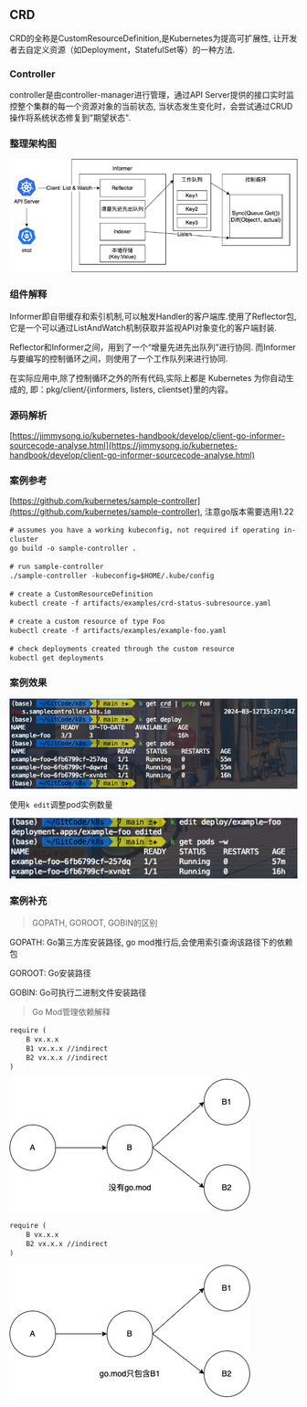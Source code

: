 ## CRD

CRD的全称是CustomResourceDefinition,是Kubernetes为提高可扩展性,
让开发者去自定义资源（如Deployment，StatefulSet等）的一种方法.

### Controller

controller是由controller-manager进行管理，通过API Server提供的接口实时监控整个集群的每一个资源对象的当前状态,
当状态发生变化时，会尝试通过CRUD操作将系统状态修复到"期望状态".

### 整理架构图

![自定义控制器的工作流程示意图](./imgs/自定义控制器的工作流程示意图.png)

### 组件解释

Informer即自带缓存和索引机制,可以触发Handler的客户端库.使用了Reflector包,
它是一个可以通过ListAndWatch机制获取并监视API对象变化的客户端封装.

Reflector和Informer之间，用到了一个“增量先进先出队列”进行协同.
而Informer与要编写的控制循环之间，则使用了一个工作队列来进行协同.

在实际应用中,除了控制循环之外的所有代码,实际上都是 Kubernetes 为你自动生成的,
即：pkg/client/{informers, listers, clientset}里的内容。

### 源码解析

[https://jimmysong.io/kubernetes-handbook/develop/client-go-informer-sourcecode-analyse.html](https://jimmysong.io/kubernetes-handbook/develop/client-go-informer-sourcecode-analyse.html)

### 案例参考

[https://github.com/kubernetes/sample-controller](https://github.com/kubernetes/sample-controller), 注意go版本需要选用1.22

```shell
# assumes you have a working kubeconfig, not required if operating in-cluster
go build -o sample-controller .

# run sample-controller
./sample-controller -kubeconfig=$HOME/.kube/config

# create a CustomResourceDefinition
kubectl create -f artifacts/examples/crd-status-subresource.yaml

# create a custom resource of type Foo
kubectl create -f artifacts/examples/example-foo.yaml

# check deployments created through the custom resource
kubectl get deployments
```

### 案例效果

![crd-案例](./imgs/crd-案例.png)

使用`k edit`调整pod实例数量

![crd案例2](./imgs/crd案例2.png)

### 案例补充

> GOPATH, GOROOT, GOBIN的区别

GOPATH: Go第三方库安装路径, go mod推行后,会使用索引查询该路径下的依赖包

GOROOT: Go安装路径

GOBIN: Go可执行二进制文件安装路径

> Go Mod管理依赖解释
 
```shell
require (
	B vx.x.x
	B1 vx.x.x //indirect
	B2 vx.x.x //indirect
)
```

![gomod1](./imgs/gomod1.png)


```shell
require (
	B vx.x.x
	B2 vx.x.x //indirect
)
```
![gomod2](./imgs/gomod2.png)
